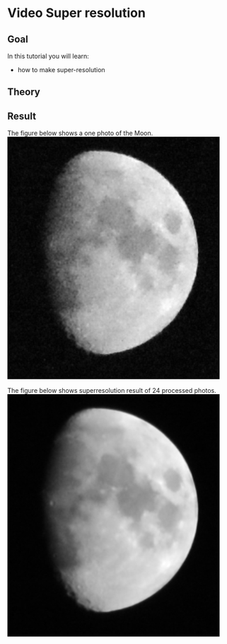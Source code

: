 Video Super resolution 
==========================

Goal
----

In this tutorial you will learn:

-   how to make super-resolution


Theory
------


Result
------

The figure below shows a one photo of the Moon.
![Image corrupted by periodic noise](/www/images/one_frame.jpg)

The figure below shows superresolution result of 24 processed photos.
![Power spectrum density showing periodic noise](/www/images/superres.jpg)
